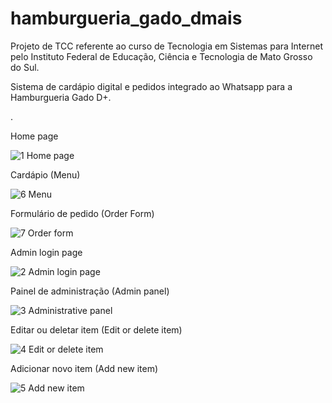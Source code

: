 # hamburgueria_gado_dmais

Projeto de TCC referente ao curso de Tecnologia em Sistemas para Internet pelo Instituto Federal de Educação, Ciência e Tecnologia de Mato Grosso do Sul.

Sistema de cardápio digital e pedidos integrado ao Whatsapp para a Hamburgueria Gado D+. 


.

Home page

![1 Home page](https://user-images.githubusercontent.com/51370443/116087931-5b672880-a66f-11eb-9ff7-defa1cc924b9.jpeg)

Cardápio (Menu)

![6 Menu](https://user-images.githubusercontent.com/51370443/116088121-91a4a800-a66f-11eb-9bed-126306fff20d.jpeg)

Formulário de pedido (Order Form)

![7 Order form](https://user-images.githubusercontent.com/51370443/116088131-936e6b80-a66f-11eb-9aa8-43821980d08f.jpeg)

Admin login page

![2 Admin login page](https://user-images.githubusercontent.com/51370443/116087996-6cb03500-a66f-11eb-9aa7-5cd68a514b8b.jpeg)

Painel de administração (Admin panel)

![3 Administrative panel](https://user-images.githubusercontent.com/51370443/116088070-83ef2280-a66f-11eb-8313-5c7b58694b25.jpeg)

Editar ou deletar item (Edit or delete item)

![4 Edit or delete item](https://user-images.githubusercontent.com/51370443/116088081-8782a980-a66f-11eb-9f63-9adb7689469b.jpeg)

Adicionar novo item (Add new item)

![5 Add new item](https://user-images.githubusercontent.com/51370443/116088102-8d788a80-a66f-11eb-93ff-4e5e8861b9f4.jpeg)





